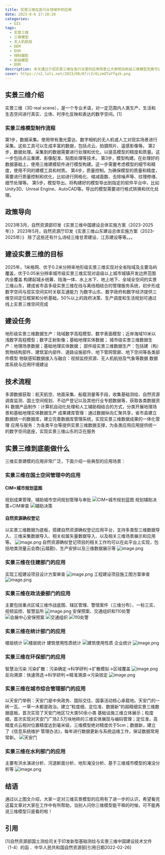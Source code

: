 ```yaml
---
title: 实景三维在各行业领域中的应用
date: 2023-8-6 17:20:20
categories:
  - GIS
tags:
  - 实景三维
  - 三维模型
  - 无人机航拍
  - DEM
  - DSM
  - 倾斜摄影
  - 航拍模型
  - DOM
description: 本文通过介绍实景三维在各行业里的应用场景让大家明白航拍三维模型究竟可以做什么，有什么用，纠正大家以往认为三维模型只能看的错误观念。
cover: https://s2.loli.net/2023/08/07/cIrELzmUTaYfqib.png
---
```

## 实景三维介绍
实景三维（3D real scene），是一个专业术语，对一定范围内人类生产、生活和生态空间进行真实、立体、时序化反映和表达的数字空间。[1]
### 实景三维模型制作流程
第1步，数据采集。使用带有激光雷达、数字相机的无人机或人工对现实场景进行采集。这些工具可以生成丰富的数据，包括点云、拍摄照片、遥感影像等。
第2步，数据处理。采集到的数据需要进行处理和优化，以提高模型的精度和质量。这一步包括点云重建、影像配准、贴图处理等技术。
第3步，模型构建。在处理好的数据基础上，使用三维建模软件进行模型构建。这一步需要考虑模型的细节和精度，使用不同的建模工具和材质。
第4步，质量控制。为确保模型的质量和精度，需要进行质量控制和优化，比如进行网格化、缩减面数、去除噪声等、纹理修缮、细节处理等。
第5步，模型导出。将构建好的模型导出到指定的软件平台中，比如Unity3D、Unreal Engine、AutoCAD等。导出的模型需要进行格式转换和优化处理。
## 政策导向
2023年3月，自然资源部印发《实景三维中国建设总体实施方案（2023-2025年）》
2023年5月，自然资源厅印发《实景三维山东建设总体实施方案（2023-2025年）》
除了这些还有什么诗经三维甘肃建设、江苏建设等等。。。
## 建设实景三维的目标
2025年，1米格网、优于0.2米分辨率地形级实景三维实现对全省陆域及主要岛屿覆盖，优于0.05米分辨率城市级实景三维实现对县级以上城市城镇开发边界范围内全覆盖
构建起城乡统筹、陆海一体、水上水下、地上地下、全域全空间的实景三维山东，建成省市县多级实景三维在线与离线相结合的管理服务系统，初步形成数字空间与现实空间实时关联互通能力
为数字山东、数字政府和数字经济提供三维空间定位框架和分析基础，50%以上的政府决策、生产调度和生活规划可通过线上实景三维空间完成
## 建设任务
地形级实景三维数据生产：陆域数字高程模型、数字表面模型；近岸海域10米以浅数字高程模型；数字正射影像；基础地理实体数据；
城市级实景三维数据生产：地理场景数据；基础地理实体数据；
部件级实景三维数据生产：包括建（构）筑物结构部件、建筑室内部件、道路设施部件、地下管网管廊、地下空间等各类部件模型
物联感知数据接入与融合：视频监控资源、无人机航拍及气象等数据
数据库系统与应用环境建设
## 技术流程
多源数据获取：航天航空、地面采集、船载测量等手段，收集基础测绘、自然资源调查监测、国土空间规划、不动产登记以及其他行业专题数据等，获取各类数据资料
数据产品制作：计算机自动化处理和人工辅助相结合的方式，分类开展地理场景和基础地理实体数据生产
成果建库管理：通过数据纵向汇聚共享，省市县建立数据统一的数据库，建立完善数据库管理系统，实现实景三维数据成果的一体化管理
应用与服务：为各类平台等提供实景三维数据支撑，为各类应用应用提供统一的数字空间底座，实现实景三维山东的泛在服务
## 实景三维到底能做什么
三维实景建模的应用非常广泛，下面介绍一些典型的应用场景：
### 实景三维在国土空间管理中的应用
#### CIM+城市规划蓝图
规划成果管理、辅助城市空间规划管理与审批
![CIM+城市规划蓝图](https://s2.loli.net/2023/08/07/OCLyG5S8xj7badD.png)
规划辅助决策+CIM审查
![辅助决策](https://s2.loli.net/2023/08/07/yraUqtDxs6WiR9P.png)
#### 自然资源确权登记
以实景三维数据为底板，搭建自然资源确权登记应用平台，支持多类型三维数据导入、三维采集数据导入、相关权属矢量数据导入、以及相关三维场景展示和应用等。
![image.png](https://s2.loli.net/2023/08/07/KXAlcDL62SOakEP.png)
自然资源确权登记项目的相关工作均可以在此平台上实现，包括地类测量云会商(云踏勘)、生产安排以及三维数据展示等
![image.png](https://s2.loli.net/2023/08/08/NumAw6Loyk2a1fW.png)
### 实景三维在住建部门的应用
实现工程建设项目设计方案审查
![image.png](https://s2.loli.net/2023/08/08/1vOAsZRqHFfJElU.png)
工程建设项目施工图方案审查
![image.png](https://s2.loli.net/2023/08/08/ztLPUfXwG9JdyAN.png)
### 实景三维在政法委部门的应用
主要包括重点区域三维作战底图、辖区管理、警情案件（三维分布）、一标三实、视频监控、智慧监所
![image.png](https://s2.loli.net/2023/08/08/BwNemx9SX7VUtEO.png)
安保预案、交通组织和110处警
![会展中心安保预案](https://s2.loli.net/2023/08/08/ItMhHmCOfQzgoSU.png)
![交通组织](https://s2.loli.net/2023/08/08/93QTrY41D5Rzdlo.png)
![110处警](https://s2.loli.net/2023/08/08/9ovxhiAy5mOEBIp.png)
### 实景三维在统计部门的应用
楼层统计
![楼层统计](https://s2.loli.net/2023/08/08/COYNaUhBLqGP2oH.png)
建筑使用性质统计
![建筑使用性质](https://s2.loli.net/2023/08/08/PR7gTLAYqtIUnp3.png)
企业统计
![image.png](https://s2.loli.net/2023/08/08/A7vtwujSciGLXKq.png)
### 实景三维在环保部门的应用
智慧治污染
污染扩散：污染确定→科学研判→扩散模拟→区域覆盖
![image.png](https://s2.loli.net/2023/08/08/tona9y1hWsLHz74.png)
反向溯源：快速筛选→科学研判→精准溯源→污染锁定
![image.png](https://s2.loli.net/2023/08/08/YWcge3rkzxmfKMN.png)
### 实景三维在城市综合管理部门的应用
以天安门举例：天安门是中央政务、国际交往、国事活动核心承载地。天安门的一砖一瓦、一草一木都是政治。建立“粒度细、定位准、数据新”的超精细实景三维数据底板。首次实现了天安门地区12大类50余小类
基础设施三维立体展示；粒度细，首次实现对天安门广场2.5万块地砖的三维实体展现与编码管理；定位准，高精度点云相对位置精度达到毫米级，三维模型绝对精度优于5cm；数据新，建立了《信息系统维护
管理办法》，每年进行数据更新与系统运维工作，保证数据常用常新。
![天安门](https://s2.loli.net/2023/08/08/965WqcCXeIGJxdp.png)
### 实景三维在水利部门的应用
主要有洪水演进分析、河道断面分析、地形淹没分析、基于三维城市模型的淹没分析等
![image.png](https://s2.loli.net/2023/08/08/ilcWhVrwTDo7yHp.png)

## 结语
通过以上图文介绍，大家一定对三维实景模型的应用有了进一步的认识，希望看完这篇文章对大家在工作中有所帮助，当别人问你三维模型能干嘛的时候，可不能再说三维模型只是看的啦！
## 引用
[1]自然资源部国土测绘司关于印发新型基础测绘与实景三维中国建设技术文件（1-4）的函   ．中华人民共和国自然资源部[引用日期2022-02-26]
